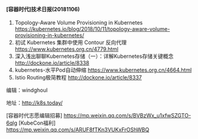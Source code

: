 #### [容器时代]技术日报(20181106)

1. Topology-Aware Volume Provisioning in Kubernetes <https://kubernetes.io/blog/2018/10/11/topology-aware-volume-provisioning-in-kubernetes/>
2. 初试 Kubernetes 集群中使用 Contour 反向代理 <https://www.kubernetes.org.cn/4779.html>
3. 深入浅出聊聊Kubernetes存储（一）：详解Kubernetes存储关键概念 <http://dockone.io/article/8338>
4. kubernetes-水平Pod自动伸缩 <https://www.kubernetes.org.cn/4664.html>
5. Istio Routing极简教程 <http://dockone.io/article/8337>


编辑：windghoul

地址：http://k8s.today/

[容器时代志愿编辑招募] https://mp.weixin.qq.com/s/BVBzWx_u1xfwSZGTO-6qlg
[KubeCon福利] https://mp.weixin.qq.com/s/ARUF8fTKn3VUKxFrOShWBQ
